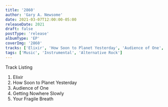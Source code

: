 ```yaml
---
title: '2860'
author: 'Gary A. Newsome'
date: 2021-03-07T12:00:00-05:00
releaseDate: 2021
draft: false
postType: 'release'
albumType: 'EP'
coverImg: '2860'
tracks: ['Elixir', 'How Soon to Planet Yesterday', 'Audience of One', 'Getting Nowhere Slowly', 'Your Fragile Breath']
tags: ['Music', 'Instrumental', 'Alternative Rock']
---
```


Track Listing

1. Elixir
2. How Soon to Planet Yesterday
3. Audience of One
4. Getting Nowhere Slowly
5. Your Fragile Breath
